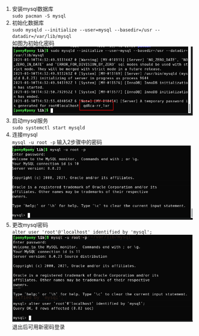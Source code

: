 1. 安装mysql数据库  
   `sudo pacman -S mysql`  
2. 初始化数据库  
   `sudo mysqld --initialize --user=mysql --basedir=/usr --datadir=/var/lib/mysql`  
   如图为初始化密码  
   ![initialize](picture/2021-03-10_22-43.png)  
3. 启动mysql服务  
   `sudo systemctl start mysqld`  
4. 连接mysql  
   `mysql -u root -p`
   输入2步骤中的密码  
   ![mysql](picture/2021-03-10_22-50.png)  
5. 更改mysql密码  
   `alter user 'root'@'localhost' identified by 'mysql';`  
   ![modify password](picture/2021-03-10_22-54.png)  
   退出后可用新密码登录  